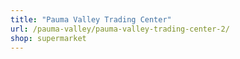 ```yaml
---
title: "Pauma Valley Trading Center"
url: /pauma-valley/pauma-valley-trading-center-2/
shop: supermarket
---
```

